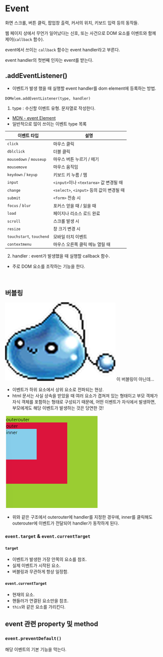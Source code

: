 # Event
화면 스크롤, 버튼 클릭, 팝업창 출력, 커서의 위치, 키보드 입력 등의 동작들.

웹 페이지 상에서 무언가 일어났다는 신호, 또는 사건으로 DOM 요소를 이벤트와 함께 제어(`callback` 함수).

event에서 쓰이는 `callback` 함수는 event handler라고 부른다.

event handler의 첫번째 인자는 event를 받는다.

## .addEventListener()
- 이벤트가 발생 했을 때 실행할 event handler를 dom element에 등록하는 방법.

`DOMelem.addEventListener(type, handler)`

1. type : 수신할 이벤트 유형. 문자열로 작성한다.
- [MDN - event Element](https://developer.mozilla.org/en-US/docs/Web/API/Element/click_event) 
- 일반적으로 많이 쓰이는 이벤트 type 목록

| 이벤트 타입            | 설명                                         |
|------------------------|----------------------------------------------|
| `click`                | 마우스 클릭                                  |
| `dblclick`             | 더블 클릭                                    |
| `mousedown` / `mouseup`| 마우스 버튼 누르기 / 떼기                    |
| `mousemove`            | 마우스 움직임                                |
| `keydown` / `keyup`    | 키보드 키 누름 / 뗌                          |
| `input`                | `<input>`이나 `<textarea>` 값 변경될 때     |
| `change`               | `<select>`, `<input>` 등의 값이 변경될 때   |
| `submit`               | `<form>` 전송 시                             |
| `focus` / `blur`       | 포커스 얻을 때 / 잃을 때                     |
| `load`                 | 페이지나 리소스 로드 완료                    |
| `scroll`               | 스크롤 발생 시                               |
| `resize`               | 창 크기 변경 시                              |
| `touchstart`, `touchend`| 모바일 터치 이벤트                        |
| `contextmenu`          | 마우스 오른쪽 클릭 메뉴 열릴 때             |

2. handler : event가 발생했을 때 실행할 callback 함수.
- 주로 DOM 요소를 조작하는 기능을 한다.

<br/>

## 버블링
![alt text](image-2.png)
이 버블링이 아닌데...

- 이벤트가 하위 요소에서 상위 요소로 전파되는 현상.
- html 문서는 사실 상속을 받았을 때 여러 요소가 겹쳐져 있는 형태이고 부모 객체가 자식 객체를 포함하는 형태로 구성되기 때문에, 어떤 이벤트가 자식에서 발생하면, 부모에게도 해당 이벤트가 발생하는 것은 당연한 것!

![alt text](image-3.png)

- 위와 같은 구조에서 outerouter에 handler를 지정한 경우에, inner를 클릭해도 outerouter에 이벤트가 전달되어 handler가 동작하게 된다.

### `event.target` & `event.currentTarget`
#### `target`
- 이벤트가 발생한 가장 안쪽의 요소를 참조.
- 실제 이벤트가 시작된 요소.
- 버블링과 무관하게 항상 일정함.

#### `event.currentTarget`
- 현재의 요소.
- 핸들러가 연결된 요소만을 참조.
- `this`와 같은 요소를 가리킨다.

## event 관련 property 및 method
### `event.preventDefault()`
해당 이벤트의 기본 기능을 막는다.
